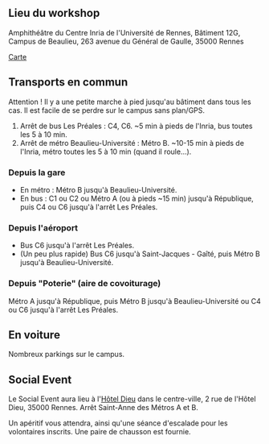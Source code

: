 ## Lieu du workshop

Amphithéâtre du Centre Inria de l'Université de Rennes,
Bâtiment 12G,
Campus de Beaulieu,
263 avenue du Général de Gaulle,
35000 Rennes

[Carte](https://umap.openstreetmap.fr/fr/map/carte-jaif-2024_1100242)

## Transports en commun

Attention ! Il y a une petite marche à pied jusqu'au bâtiment dans tous les cas.
Il est facile de se perdre sur le campus sans plan/GPS.

1. Arrêt de bus Les Préales : C4, C6. ~5 min à pieds de l'Inria, bus toutes les 5 à 10 min.
2. Arrêt de métro Beaulieu-Université : Métro B. ~10-15 min à pieds de l'Inria, métro toutes les 5 à 10 min (quand il roule...).

### Depuis la gare

- En métro : Métro B jusqu'à Beaulieu-Université.
- En bus : C1 ou C2 ou Métro A (ou à pieds ~15 min) jusqu'à République, puis C4 ou C6 jusqu'à l'arrêt Les Préales.

### Depuis l'aéroport

- Bus C6 jusqu'à l'arrêt Les Préales.
- (Un peu plus rapide) Bus C6 jusqu'à Saint-Jacques - Gaîté, puis Métro B jusqu'à Beaulieu-Université.

### Depuis "Poterie" (aire de covoiturage)

Métro A jusqu'à République, puis Métro B jusqu'à Beaulieu-Université ou C4 ou C6 jusqu'à l'arrêt Les Préales.

## En voiture

Nombreux parkings sur le campus.

## Social Event

Le Social Event aura lieu à l'[Hôtel Dieu](https://rennes-hotel-dieu.com/) dans le centre-ville, 2 rue de l'Hôtel Dieu, 35000 Rennes. Arrêt Saint-Anne des Métros A et B.

Un apéritif vous attendra, ainsi qu'une séance d'escalade pour les volontaires inscrits. Une paire de chausson est fournie.

